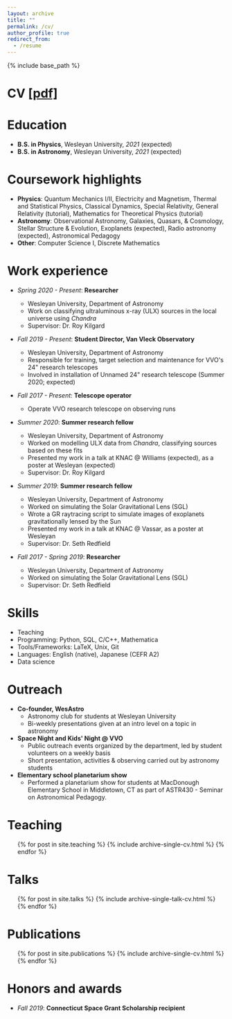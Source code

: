 ```yaml
---
layout: archive
title: ""
permalink: /cv/
author_profile: true
redirect_from:
  - /resume
---
```


{% include base_path %}

# CV [[pdf]](mvtea.github.io/files/tea-cv_revjun20.pdf)

Education
======
* **B.S. in Physics**, Wesleyan University, *2021* (expected)
* **B.S. in Astronomy**, Wesleyan University, *2021* (expected)


Coursework highlights
======
* **Physics**: Quantum Mechanics I/II, Electricity and Magnetism, Thermal and Statistical Physics, Classical Dynamics, Special Relativity, General Relativity (tutorial), Mathematics for Theoretical Physics (tutorial)
* **Astronomy**: Observational Astronomy, Galaxies, Quasars, & Cosmology, Stellar Structure & Evolution, Exoplanets (expected), Radio astronomy (expected), Astronomical Pedagogy
* **Other**: Computer Science I, Discrete Mathematics

Work experience
======
* *Spring 2020 - Present*: **Researcher**
  * Wesleyan University, Department of Astronomy
  * Work on classifying ultraluminous x-ray (ULX) sources in the local universe using *Chandra*
  * Supervisor: Dr. Roy Kilgard
  
* *Fall 2019 - Present*: **Student Director, Van Vleck Observatory**
  * Wesleyan University, Department of Astronomy
  * Responsible for training, target selection and maintenance for VVO's 24" research telescopes
  * Involved in installation of Unnamed 24" research telescope (Summer 2020; expected)
  
* *Fall 2017 - Present*: **Telescope operator**
  * Operate VVO research telescope on observing runs
  
* *Summer 2020*: **Summer research fellow**
  * Wesleyan University, Department of Astronomy
  * Worked on modelling ULX data from *Chandra*, classifying sources based on these fits
  * Presented my work in a talk at KNAC @ Williams (expected), as a poster at Wesleyan (expected)
  * Supervisor: Dr. Roy Kilgard
  
* *Summer 2019*: **Summer research fellow**
  * Wesleyan University, Department of Astronomy 
  * Worked on simulating the Solar Gravitational Lens (SGL)
  * Wrote a GR raytracing script to simulate images of exoplanets gravitationally lensed by the Sun
  * Presented my work in a talk at KNAC @ Vassar, as a poster at Wesleyan
  * Supervisor: Dr. Seth Redfield

* *Fall 2017 - Spring 2019*: **Researcher**
  * Wesleyan University, Department of Astronomy
  * Worked on simulating the Solar Gravitational Lens (SGL)
  * Supervisor: Dr. Seth Redfield
  
Skills
======
* Teaching
* Programming: Python, SQL, C/C++, Mathematica
* Tools/Frameworks: LaTeX, Unix, Git
* Languages: English (native), Japanese (CEFR A2)
* Data science

Outreach
======
* **Co-founder, WesAstro**
  * Astronomy club for students at Wesleyan University
  * Bi-weekly presentations given at an intro level on a topic in astronomy
* **Space Night and Kids' Night @ VVO**
  * Public outreach events organized by the department, led by student volunteers on a weekly basis
  * Short presentation, activities & observing carried out by astronomy students
* **Elementary school planetarium show**
  * Performed a planetarium show for students at MacDonough Elementary School in Middletown, CT as part of ASTR430 - Seminar on Astronomical Pedagogy.

Teaching
======
  <ul>{% for post in site.teaching %}
    {% include archive-single-cv.html %}
  {% endfor %}</ul>
  
Talks
======
  <ul>{% for post in site.talks %}
    {% include archive-single-talk-cv.html %}
  {% endfor %}</ul>

Publications
======
  <ul>{% for post in site.publications %}
    {% include archive-single-cv.html %}
  {% endfor %}</ul>
  
Honors and awards
======
* *Fall 2019*: **Connecticut Space Grant Scholarship recipient**
